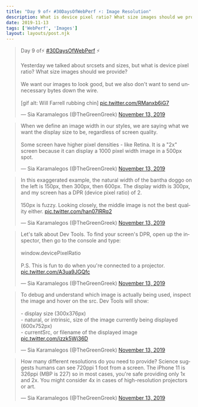 ```yaml
---
title: "Day 9 of⚡️ #30DaysOfWebPerf ⚡️: Image Resolution"
description: What is device pixel ratio? What size images should we provide? Balancing speed and image quality.
date: 2019-11-13
tags: ['WebPerf', 'Images']
layout: layouts/post.njk
---
```


<blockquote class="twitter-tweet"><p lang="en" dir="ltr">Day 9 of⚡️ <a href="https://twitter.com/hashtag/30DaysOfWebPerf?src=hash&amp;ref_src=twsrc%5Etfw">#30DaysOfWebPerf</a> ⚡️<br><br>Yesterday we talked about srcsets and sizes, but what is device pixel ratio? What size images should we provide?<br><br>We want our images to look good, but we also don&#39;t want to send unnecessary bytes down the wire.<br><br>[gif alt: Will Farrell rubbing chin] <a href="https://t.co/RManxb6iG7">pic.twitter.com/RManxb6iG7</a></p>&mdash; Sia Karamalegos (@TheGreenGreek) <a href="https://twitter.com/TheGreenGreek/status/1194631798405251072?ref_src=twsrc%5Etfw">November 13, 2019</a></blockquote> <script async src="https://platform.twitter.com/widgets.js" charset="utf-8"></script>

<blockquote class="twitter-tweet" data-conversation="none"><p lang="en" dir="ltr">When we define an image width in our styles, we are saying what we want the display size to be, regardless of screen quality.<br><br>Some screen have higher pixel densities - like Retina. It is a &quot;2x&quot; screen because it can display a 1000 pixel width image in a 500px spot.</p>&mdash; Sia Karamalegos (@TheGreenGreek) <a href="https://twitter.com/TheGreenGreek/status/1194631801395789826?ref_src=twsrc%5Etfw">November 13, 2019</a></blockquote> <script async src="https://platform.twitter.com/widgets.js" charset="utf-8"></script>

<blockquote class="twitter-tweet" data-conversation="none"><p lang="en" dir="ltr">In this exaggerated example, the natural width of the bantha doggo on the left is 150px, then 300px, then 600px. The display width is 300px, and my screen has a DPR (device pixel ratio) of 2. <br><br>150px is fuzzy. Looking closely, the middle image is not the best quality either. <a href="https://t.co/han07lRRq2">pic.twitter.com/han07lRRq2</a></p>&mdash; Sia Karamalegos (@TheGreenGreek) <a href="https://twitter.com/TheGreenGreek/status/1194631854625701888?ref_src=twsrc%5Etfw">November 13, 2019</a></blockquote> <script async src="https://platform.twitter.com/widgets.js" charset="utf-8"></script>

<blockquote class="twitter-tweet" data-conversation="none"><p lang="en" dir="ltr">Let&#39;s talk about Dev Tools. To find your screen&#39;s DPR, open up the inspector, then go to the console and type:<br><br>window.devicePixelRatio<br><br>P.S. This is fun to do when you&#39;re connected to a projector. <a href="https://t.co/A3ua9JGQfc">pic.twitter.com/A3ua9JGQfc</a></p>&mdash; Sia Karamalegos (@TheGreenGreek) <a href="https://twitter.com/TheGreenGreek/status/1194632057076379649?ref_src=twsrc%5Etfw">November 13, 2019</a></blockquote> <script async src="https://platform.twitter.com/widgets.js" charset="utf-8"></script>

<blockquote class="twitter-tweet" data-conversation="none"><p lang="en" dir="ltr">To debug and understand which image is actually being used, inspect the image and hover on the src. Dev Tools will show:<br><br>- display size (300x376px)<br>- natural, or intrinsic, size of the image currently being displayed (600x752px)<br>- currentSrc, or filename of the displayed image <a href="https://t.co/izzk5Wj36D">pic.twitter.com/izzk5Wj36D</a></p>&mdash; Sia Karamalegos (@TheGreenGreek) <a href="https://twitter.com/TheGreenGreek/status/1194632084473565185?ref_src=twsrc%5Etfw">November 13, 2019</a></blockquote> <script async src="https://platform.twitter.com/widgets.js" charset="utf-8"></script>

<blockquote class="twitter-tweet" data-conversation="none"><p lang="en" dir="ltr">How many different resolutions do you need to provide? Science suggests humans can see 720ppi 1 foot from a screen. The iPhone 11 is 326ppi (MBP is 227) so in most cases, you&#39;re safe providing only 1x and 2x. You might consider 4x in cases of high-resolution projectors or art.</p>&mdash; Sia Karamalegos (@TheGreenGreek) <a href="https://twitter.com/TheGreenGreek/status/1194632087409549313?ref_src=twsrc%5Etfw">November 13, 2019</a></blockquote> <script async src="https://platform.twitter.com/widgets.js" charset="utf-8"></script>
